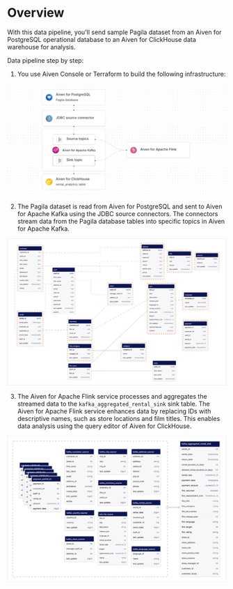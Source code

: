 # Overview

With this data pipeline, you'll send sample Pagila dataset from an Aiven for PostgreSQL operational database to an Aiven for ClickHouse data warehouse for analysis.

Data pipeline step by step:

1. You use Aiven Console or Terraform to build the following infrastructure:

![image-20240717203453024](images/image-20240717203453024.png)



2. The Pagila dataset is read from Aiven for PostgreSQL and sent to Aiven for Apache Kafka using the JDBC source connectors. The connectors stream data from the Pagila database tables into specific topics in Aiven for Apache Kafka.

![Data pipeline selected tables](images/data-pipeline-selected-tables.svg)

3. The Aiven for Apache Flink service processes and aggregates the streamed data to the `kafka_aggregated_rental_sink` sink table. The Aiven for Apache Flink service enhances data by replacing IDs with descriptive names, such as store locations and film titles. This enables data analysis using the query editor of Aiven for ClickHouse.

![Data pipeline aggregated data](images/data-pipeline-aggregated-data.svg)
